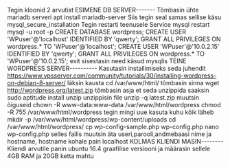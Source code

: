 Tegin kloonid 2 arvutist
ESIMENE DB SERVER-------
Tõmbasin ühte mariadb serveri
apt install mariadb-server
Siis tegin seal samas sellise käsu 
mysql_secure_installation
Tegin restarti teenusele 
Service mysql restart
mysql -u root -p
CREATE DATABASE wordpress;
CREATE USER 'WPuser'@'localhost' IDENTIFIED BY 'qwerty';
GRANT ALL PRIVILEGES ON wordpress.* TO 'WPuser'@'localhost';
CREATE USER 'WPuser'@'10.0.2.15' IDENTIFIED BY 'qwerty';
GRANT ALL PRIVILEGES ON wordpress.* TO 'WPuser'@'10.0.2.15';
exit
sisestasin need käsud mysqlis
TEINE WORDPRESS SERVER----------
Kasutasin installimiseks seda juhendit https://www.vpsserver.com/community/tutorials/30/installing-wordpress-on-debian-8-server/
läksin kausta cd /var/www/html/
tõmbasin sinna wget http://wordpress.org/latest.zip
tõmbasin asja et seda unzippida saaksin sudo aptitude install unzip
unzippisin file unzip -q latest.zip
muutsin õiguseid chown -R www-data:www-data /var/www/html/wordpress
chmod -R 755 /var/www/html/wordpress
tegin mingi uue kasuta kuhu kõik läheb 
mkdir -p /var/www/html/wordpress/wp-content/uploads
cd /var/www/html/wordpress/
cp wp-config-sample.php wp-config.php
nano wp-config.php
selles failis muutsin äta useri,parooli,andmebaasi nime ja hostname, hostname kohale pain localhost
KOLMAS KLIENDI MASIN--------
Kliendi arvutile panin ubuntu 16.4 graafilise versiooni ja määrasin sellele 4GB RAM ja 20GB ketta mahtu
